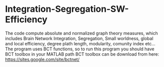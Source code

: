 # Integration-Segregation-SW-Efficiency
The code compute absolute and normalized graph theory measures, which includes Brain Network Integration, Segregation, Small worldness, global and local efficiency, degree plath length, modularity, comunity index etc...  The program uses BCT functions, so to run this program you should have BCT toolbox in your MATLAB path  BCT toolbox can be download from here: https://sites.google.com/site/bctnet/
